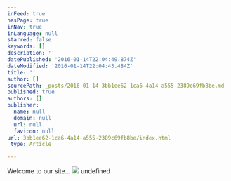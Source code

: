 ```yaml
---
inFeed: true
hasPage: true
inNav: true
inLanguage: null
starred: false
keywords: []
description: ''
datePublished: '2016-01-14T22:04:49.874Z'
dateModified: '2016-01-14T22:04:43.484Z'
title: ''
author: []
sourcePath: _posts/2016-01-14-3bb1ee62-1ca6-4a14-a555-2389c69fb8be.md
published: true
authors: []
publisher:
  name: null
  domain: null
  url: null
  favicon: null
url: 3bb1ee62-1ca6-4a14-a555-2389c69fb8be/index.html
_type: Article

---
```

Welcome to our site...
![](https://the-grid-user-content.s3-us-west-2.amazonaws.com/faef4e59-bee3-44f3-bd93-cf301320f592.jpg)
undefined
